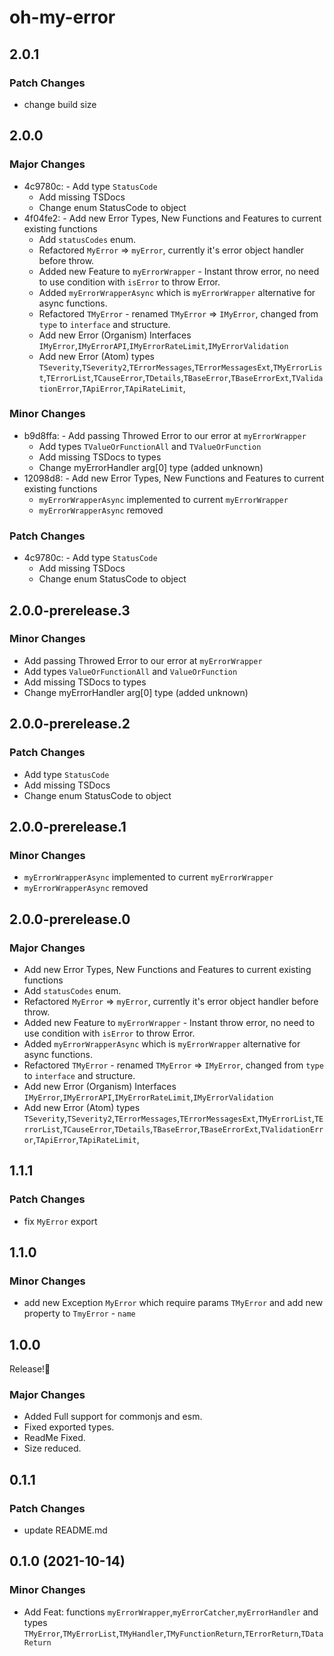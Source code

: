 # oh-my-error

## 2.0.1

### Patch Changes

- change build size

## 2.0.0

### Major Changes

- 4c9780c: - Add type `StatusCode`
  - Add missing TSDocs
  - Change enum StatusCode to object
- 4f04fe2: - Add new Error Types, New Functions and Features to current existing functions
  - Add `statusCodes` enum.
  - Refactored `MyError` => `myError`, currently it's error object handler before throw.
  - Added new Feature to `myErrorWrapper` - Instant throw error, no need to use condition with `isError` to throw Error.
  - Added `myErrorWrapperAsync` which is `myErrorWrapper` alternative for async functions.
  - Refactored `TMyError` - renamed `TMyError` => `IMyError`, changed from `type` to `interface` and structure.
  - Add new Error (Organism) Interfaces `IMyError`,`IMyErrorAPI`,`IMyErrorRateLimit`,`IMyErrorValidation`
  - Add new Error (Atom) types
    `TSeverity`,`TSeverity2`,`TErrorMessages`,`TErrorMessagesExt`,`TMyErrorList`,`TErrorList`,`TCauseError`,`TDetails`,`TBaseError`,`TBaseErrorExt`,`TValidationError`,`TApiError`,`TApiRateLimit`,

### Minor Changes

- b9d8ffa: - Add passing Throwed Error to our error at `myErrorWrapper`
  - Add types `TValueOrFunctionAll` and `TValueOrFunction`
  - Add missing TSDocs to types
  - Change myErrorHandler arg[0] type (added unknown)
- 12098d8: - Add new Error Types, New Functions and Features to current existing functions
  - `myErrorWrapperAsync` implemented to current `myErrorWrapper`
  - `myErrorWrapperAsync` removed

### Patch Changes

- 4c9780c: - Add type `StatusCode`
  - Add missing TSDocs
  - Change enum StatusCode to object

## 2.0.0-prerelease.3

### Minor Changes

- Add passing Throwed Error to our error at `myErrorWrapper`
- Add types `ValueOrFunctionAll` and `ValueOrFunction`
- Add missing TSDocs to types
- Change myErrorHandler arg[0] type (added unknown)

## 2.0.0-prerelease.2

### Patch Changes

- Add type `StatusCode`
- Add missing TSDocs
- Change enum StatusCode to object

## 2.0.0-prerelease.1

### Minor Changes

- `myErrorWrapperAsync` implemented to current `myErrorWrapper`
- `myErrorWrapperAsync` removed

## 2.0.0-prerelease.0

### Major Changes

- Add new Error Types, New Functions and Features to current existing functions
- Add `statusCodes` enum.
- Refactored `MyError` => `myError`, currently it's error object handler before throw.
- Added new Feature to `myErrorWrapper` - Instant throw error, no need to use condition with `isError` to throw Error.
- Added `myErrorWrapperAsync` which is `myErrorWrapper` alternative for async functions.
- Refactored `TMyError` - renamed `TMyError` => `IMyError`, changed from `type` to `interface` and structure.
- Add new Error (Organism) Interfaces `IMyError`,`IMyErrorAPI`,`IMyErrorRateLimit`,`IMyErrorValidation`
- Add new Error (Atom) types
  `TSeverity`,`TSeverity2`,`TErrorMessages`,`TErrorMessagesExt`,`TMyErrorList`,`TErrorList`,`TCauseError`,`TDetails`,`TBaseError`,`TBaseErrorExt`,`TValidationError`,`TApiError`,`TApiRateLimit`,

## 1.1.1

### Patch Changes

- fix `MyError` export

## 1.1.0

### Minor Changes

- add new Exception `MyError` which require params `TMyError` and add new property to `TmyError` - `name`

## 1.0.0

Release!🎉

### Major Changes

- Added Full support for commonjs and esm.
- Fixed exported types.
- ReadMe Fixed.
- Size reduced.

## 0.1.1

### Patch Changes

- update README.md

## 0.1.0 (2021-10-14)

### Minor Changes

- Add Feat: functions `myErrorWrapper`,`myErrorCatcher`,`myErrorHandler` and types
  `TMyError`,`TMyErrorList`,`TMyHandler`,`TMyFunctionReturn`,`TErrorReturn`,`TDataReturn`
